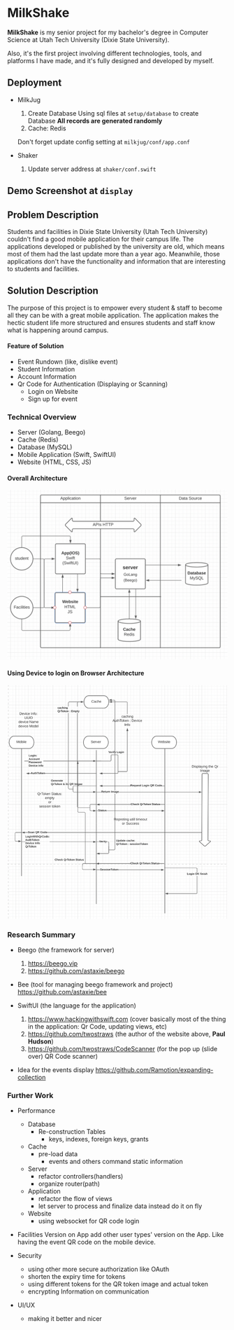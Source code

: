 # MilkShake

**MilkShake** is my senior project for my bachelor's degree in Computer Science at Utah Tech University (Dixie State University). 

Also, it's the first project involving different technologies, tools, and platforms I have made, and it's fully designed and developed by myself. 


## Deployment
* MilkJug
    1. Create Database
    Using sql files at `setup/database` to create Database
    **All records are generated randomly**
    2. Cache: Redis

    Don't forget update config setting at `milkjug/conf/app.conf`
* Shaker
    1. Update server address at `shaker/conf.swift`

## Demo Screenshot at `display`


## Problem Description
Students and facilities in Dixie State University (Utah Tech University) couldn't find a good mobile application for their campus life. The applications developed or published by the university are old, which means most of them had the last update more than a year ago. Meanwhile, those applications don't have the functionality and information that are interesting to students and facilities.

## Solution Description
The purpose of this project is to empower every student & staff to become all they can be with a great mobile application. The application makes the hectic student life more structured and ensures students and staff know what is happening around campus.

####  Feature of Solution
* Event Rundown (like, dislike event)
* Student Information
* Account Information
* Qr Code for Authentication (Displaying or Scanning)
    * Login on Website
    * Sign up for event
 
### Technical Overview
* Server (Golang, Beego)
* Cache (Redis)
* Database (MySQL)
* Mobile Application (Swift, SwiftUI)
* Website (HTML, CSS, JS)

#### Overall Architecture
![](/display/overall_architecture.png)

#### Using Device to login on Browser Architecture
![](/display/coolthing.png)

### Research Summary
* Beego (the framework for server)
    1. https://beego.vip
    2. https://github.com/astaxie/beego

* Bee (tool for managing beego framework and project)
    https://github.com/astaxie/bee

* SwiftUI (the language for the application)
    1. https://www.hackingwithswift.com (cover basically most of the thing in the application: Qr Code, updating views, etc)
    2. https://github.com/twostraws (the author of the website above, **Paul Hudson**)
    3. https://github.com/twostraws/CodeScanner (for the pop up (slide over) QR Code scanner)

* Idea for the events display
    https://github.com/Ramotion/expanding-collection


### Further Work
* Performance
    * Database
        * Re-construction Tables
            * keys, indexes, foreign keys, grants
    * Cache
        * pre-load data
            * events and others command static information
    * Server
        * refactor controllers(handlers)
        * organize router(path)
    * Application
        * refactor the flow of views
        * let server to process and finalize data instead do it on fly
    * Website
        * using websocket for QR code login

* Facilities Version on App
add other user types' version on the App. Like having the event QR code on the mobile device.

* Security
    * using other more secure authorization like OAuth
    * shorten the expiry time for tokens
    * using different tokens for the QR token image and actual token
    * encrypting Information on communication

* UI/UX
    * making it better and nicer
